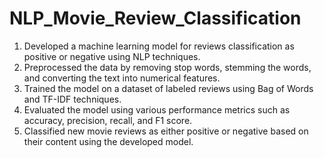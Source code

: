 # NLP_Movie_Review_Classification

1. Developed a machine learning model for reviews classification as  positive or negative using NLP techniques.
2. Preprocessed the data by removing stop words, stemming the words, and converting the text into numerical features.
3. Trained the model on a dataset of labeled reviews using Bag of Words and TF-IDF techniques.
4. Evaluated the model using various performance metrics such as accuracy, precision, recall, and F1 score.
5. Classified new movie reviews as either positive or negative based on their content using the developed model. 

